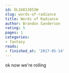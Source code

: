```yaml
---
id: OL16813053W
slug: words-of-radiance
title: Words of Radiance
author: Brandon Sanderson
rating: 5
pages: 1
categories:
- fantasy
reads:
- finished_at: '2017-05-14'
---
```

ok now we're rolling
